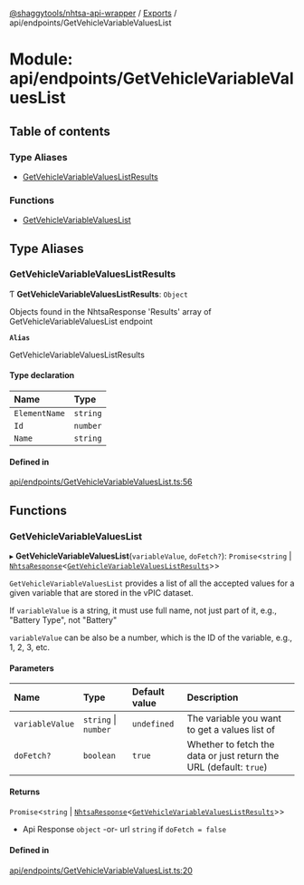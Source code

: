 [@shaggytools/nhtsa-api-wrapper](../README.md) / [Exports](../modules.md) / api/endpoints/GetVehicleVariableValuesList

# Module: api/endpoints/GetVehicleVariableValuesList

## Table of contents

### Type Aliases

- [GetVehicleVariableValuesListResults](api_endpoints_GetVehicleVariableValuesList.md#getvehiclevariablevalueslistresults)

### Functions

- [GetVehicleVariableValuesList](api_endpoints_GetVehicleVariableValuesList.md#getvehiclevariablevalueslist)

## Type Aliases

### GetVehicleVariableValuesListResults

Ƭ **GetVehicleVariableValuesListResults**: `Object`

Objects found in the NhtsaResponse 'Results' array of GetVehicleVariableValuesList endpoint

**`Alias`**

GetVehicleVariableValuesListResults

#### Type declaration

| Name | Type |
| :------ | :------ |
| `ElementName` | `string` |
| `Id` | `number` |
| `Name` | `string` |

#### Defined in

[api/endpoints/GetVehicleVariableValuesList.ts:56](https://github.com/ShaggyTech/nhtsa-api-wrapper/blob/e851323/packages/lib/src/api/endpoints/GetVehicleVariableValuesList.ts#L56)

## Functions

### GetVehicleVariableValuesList

▸ **GetVehicleVariableValuesList**(`variableValue`, `doFetch?`): `Promise`<`string` \| [`NhtsaResponse`](api_types.md#nhtsaresponse)<[`GetVehicleVariableValuesListResults`](api_endpoints_GetVehicleVariableValuesList.md#getvehiclevariablevalueslistresults)\>\>

`GetVehicleVariableValuesList` provides a list of all the accepted values for a given variable
that are stored in the vPIC dataset.

If `variableValue` is a string, it must use full name, not just part of it, e.g.,
"Battery Type", not "Battery"

`variableValue` can be also be a number, which is the ID of the variable, e.g., 1, 2, 3, etc.

#### Parameters

| Name | Type | Default value | Description |
| :------ | :------ | :------ | :------ |
| `variableValue` | `string` \| `number` | `undefined` | The variable you want to get a values list of |
| `doFetch?` | `boolean` | `true` | Whether to fetch the data or just return the URL (default: `true`) |

#### Returns

`Promise`<`string` \| [`NhtsaResponse`](api_types.md#nhtsaresponse)<[`GetVehicleVariableValuesListResults`](api_endpoints_GetVehicleVariableValuesList.md#getvehiclevariablevalueslistresults)\>\>

- Api Response
`object` -or- url `string` if `doFetch = false`

#### Defined in

[api/endpoints/GetVehicleVariableValuesList.ts:20](https://github.com/ShaggyTech/nhtsa-api-wrapper/blob/e851323/packages/lib/src/api/endpoints/GetVehicleVariableValuesList.ts#L20)
